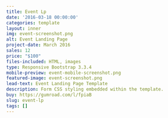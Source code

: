 ```yaml
---
title: Event Lp
date: '2016-03-18 00:00:00'
categories: template
layout: inner
img: event-screenshot.png
alt: Event Landing Page
project-date: March 2016
sales: 12
price: "$100"
files-included: HTML, images
type: Responsive Bootstrap 3.3.4
mobile-preview: event-mobile-screenshot.png
featured-image: event-screenshot.png
lead-text: Event Landing Page Template
description: Form CSS styling embedded within the template.
buy: https://gumroad.com/l/fpiaB
slug: event-lp
tags: []
---
```

